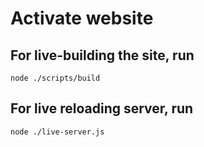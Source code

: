 # Activate website

## For live-building the site, run
```
node ./scripts/build
```

## For live reloading server, run
```
node ./live-server.js
```